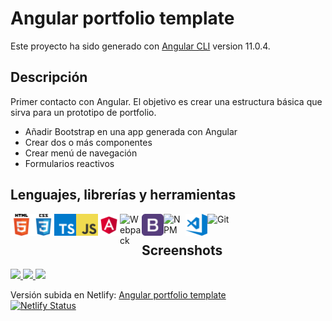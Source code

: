 # Angular portfolio template

Este proyecto ha sido generado con [Angular CLI](https://github.com/angular/angular-cli) version 11.0.4.

## Descripción

Primer contacto con Angular. El objetivo es crear una estructura básica que sirva para un prototipo de portfolio.
* Añadir Bootstrap en una app generada con Angular
* Crear dos o más componentes
* Crear menú de navegación
* Formularios reactivos

## Lenguajes, librerías y herramientas

<img align="left" alt="HTML5" width="35px" src="https://raw.githubusercontent.com/github/explore/80688e429a7d4ef2fca1e82350fe8e3517d3494d/topics/html/html.png"/>
<img align="left" alt="CSS3" width="35px" src="https://raw.githubusercontent.com/github/explore/80688e429a7d4ef2fca1e82350fe8e3517d3494d/topics/css/css.png"/> 
<img align="left" alt="TypeScript" width="35px" src="https://raw.githubusercontent.com/github/explore/80688e429a7d4ef2fca1e82350fe8e3517d3494d/topics/typescript/typescript.png"/>
<img align="left" alt="JavaScript" width="35px" src="https://raw.githubusercontent.com/github/explore/80688e429a7d4ef2fca1e82350fe8e3517d3494d/topics/javascript/javascript.png"/>
<img align="left" alt="Angular" width="35px" src="https://raw.githubusercontent.com/github/explore/80688e429a7d4ef2fca1e82350fe8e3517d3494d/topics/angular/angular.png"/>
<img align="left" alt="Webpack" width="35px" src="https://www.vectorlogo.zone/logos/js_webpack/js_webpack-icon.svg"/>
<img align="left" alt="Bootstrap" width="35px" src="https://raw.githubusercontent.com/github/explore/80688e429a7d4ef2fca1e82350fe8e3517d3494d/topics/bootstrap/bootstrap.png"/>
<img align="left" alt="NPM" width="35px" src="https://www.vectorlogo.zone/logos/npmjs/npmjs-ar21.svg"/>
<img align="left" alt="Visual Studio Code" width="35px" src="https://raw.githubusercontent.com/github/explore/80688e429a7d4ef2fca1e82350fe8e3517d3494d/topics/visual-studio-code/visual-studio-code.png"/>
<img align="left" alt="Git" width="35px" src="https://www.vectorlogo.zone/logos/git-scm/git-scm-icon.svg"/><br/>


## Screenshots
<a href="https://mcasal-angular-basic.netlify.app">
  <img height="200em" src="https://user-images.githubusercontent.com/60666104/116046021-f281af80-a672-11eb-9ab7-a41d7b891292.png"/>
  <img height="200em" src="https://user-images.githubusercontent.com/60666104/116046034-f4e40980-a672-11eb-8754-847b4c53512c.png"/>
  <img height="200em" src="https://user-images.githubusercontent.com/60666104/116046040-f57ca000-a672-11eb-88bb-30f1b12458dc.png"/>
</a>

Versión subida en Netlify: [Angular portfolio template](mcasal-angular-basic.netlify.app)<br/>
[![Netlify Status](https://api.netlify.com/api/v1/badges/55c39d29-79ac-4d18-ac6f-2f873c822136/deploy-status)](https://app.netlify.com/sites/mcasal-angular-api/deploys)
